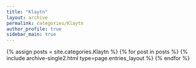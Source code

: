 ```yaml
---
title: "Klaytn"
layout: archive
permalink: categories/Klaytn    
author_profile: true
sidebar_main: true
---
```



{% assign posts = site.categories.Klaytn %}
{% for post in posts %} {% include archive-single2.html type=page.entries_layout %} {% endfor %}
